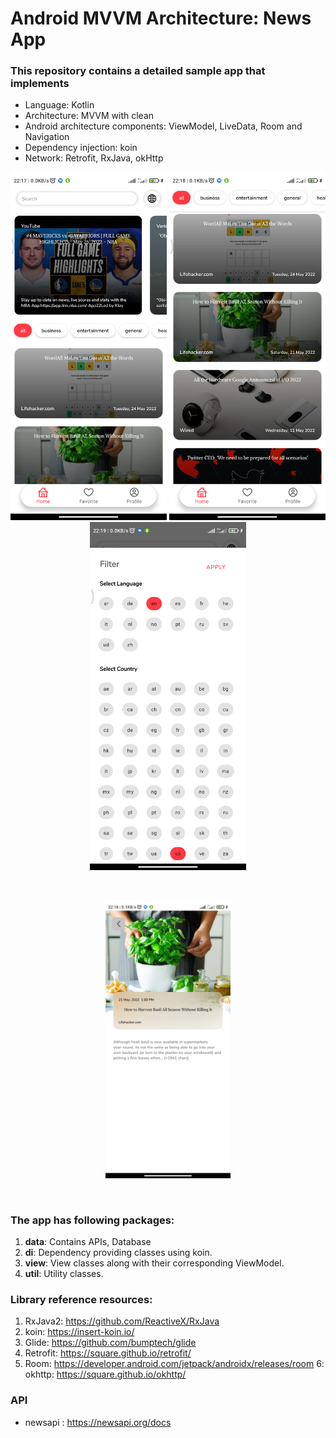 # Android MVVM Architecture: News App

### This repository contains a detailed sample app that implements
- Language: Kotlin
- Architecture: MVVM with clean
- Android architecture components: ViewModel, LiveData, Room and Navigation
- Dependency injection: koin
- Network: Retrofit, RxJava, okHttp

<p align="center">
  <img src="https://github.com/devinda-ewind/NewsApp/blob/master/img/home.png?raw=true" width="250">
  <img src="https://github.com/devinda-ewind/NewsApp/blob/master/img/home_scrolled.png?raw=true" width="250">
  <img src="https://github.com/devinda-ewind/NewsApp/blob/master/img/filter.png?raw=true" width="250">
</p>
<br>
<p align="center">
  <img src="https://github.com/devinda-ewind/NewsApp/blob/master/img/details.png" width="200">
</p>
<br>

### The app has following packages:
1. **data**: Contains APIs, Database
2. **di**: Dependency providing classes using koin.
3. **view**: View classes along with their corresponding ViewModel.
4. **util**: Utility classes.

### Library reference resources:
1. RxJava2: https://github.com/ReactiveX/RxJava
2. koin: https://insert-koin.io/
3. Glide: https://github.com/bumptech/glide
4. Retrofit: https://square.github.io/retrofit/
5. Room: https://developer.android.com/jetpack/androidx/releases/room
6: okhttp: https://square.github.io/okhttp/

### API
- newsapi : https://newsapi.org/docs

